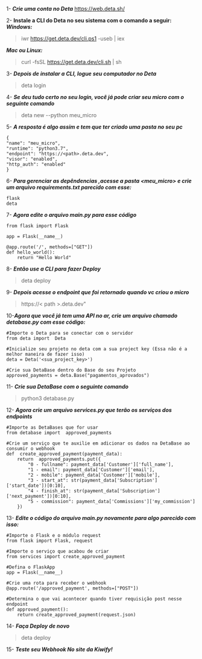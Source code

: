 1- ***Crie uma conta no Deta***
https://web.deta.sh/

2- **Instale a CLI do Deta no seu sistema com o comando a seguir:**
***Windows:***
> iwr https://get.deta.dev/cli.ps1 -useb | iex

***Mac ou Linux:***
> curl -fsSL https://get.deta.dev/cli.sh | sh

3- ***Depois de instalar a CLI, logue seu computador no Deta***
> deta login

4- ***Se deu tudo certo no seu login, você já pode criar seu micro com o seguinte comando***
> deta new --python meu_micro

5- ***A resposta é algo assim e tem que ter criado uma pasta no seu pc***

    {
    "name": "meu_micro",
    "runtime": "python3.7",
    "endpoint": "https://<path>.deta.dev",
    "visor": "enabled",
    "http_auth": "enabled"
    }

  

6- ***Para gerenciar as depêndencias ,acesse a pasta <meu_micro> e crie um arquivo requirements.txt parecido com esse:***

    flask
    deta

7- ***Agora edite o arquivo main.py para esse código***

    from flask import Flask
    
    app = Flask(__name__)
    
    @app.route('/', methods=["GET"])
    def hello_world():
	    return "Hello World"



8- ***Então use a CLI para fazer Deploy***
> deta deploy

9- ***Depois acesse o endpoint que foi retornado quando vc criou o micro***
> https://< path >.deta.dev"

10-***Agora que você já tem uma API no ar, crie um arquivo chamado detabase.py com esse código:***

    #Importe o Deta para se conectar com o servidor
    from deta import  Deta
    
    #Inicialize seu projeto no deta com a sua project key (Essa não é a melhor maneira de fazer isso)
    deta = Deta('<sua_project_key>')
    
    #Crie sua DetaBase dentro do Base do seu Projeto
    approved_payments = deta.Base("pagamentos_aprovados")

11- ***Crie sua DetaBase com o seguinte comando***
> python3 detabase.py

12- ***Agora crie um arquivo services.py que terão os serviços dos endpoints***

	#Importe as DetaBases que for usar
    from detabase import  approved_payments
    
    #Crie um serviço que te auxilie em adicionar os dados na DetaBase ao consumir o webhook
    def  create_approved_payment(payment_data):
	    return  approved_payments.put({
		    "0 - fullname": payment_data['Customer']['full_name'],
		    "1 - email": payment_data['Customer']['email'],
		    "2 - mobile": payment_data['Customer']['mobile'],
		    "3 - start_at": str(payment_data['Subscription']['start_date'])[0:10],
		    "4 - finish_at": str(payment_data['Subscription']['next_payment'])[0:10],
		    "5 - commission": payment_data['Commissions']['my_commission']
	    })

13- ***Edite o código do arquivo main.py novamente para algo parecido com isso:***

    #Importe o Flask e o módulo request
    from flask import Flask, request
    
    #Importe o serviço que acabou de criar
    from services import create_approved_payment
    
    #Defina o FlaskApp
    app = Flask(__name__)
    
    #Crie uma rota para receber o webhook
    @app.route('/approved_payment', methods=["POST"])
    
    #Determina o que vai acontecer quando tiver requisição post nesse endpoint
    def approved_payment():
	    return create_approved_payment(request.json)


14- ***Faça Deploy de novo***
> deta deploy

15- ***Teste seu Webhook No site da Kiwify!***